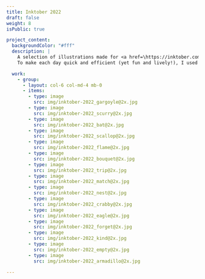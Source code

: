 ```yaml
---
title: Inktober 2022
draft: false
weight: 8
isPublic: true

project_content:
  backgroundColor: "#fff"
  description: |
    A selection of illustrations made for <a href=\https://inktober.com\ target=\_blank\ class=\link_new-window\><span>Inktober 2022</span></a>. <br />
    To make each day quick and efficient (yet fun and lively!), I used a curated palette of three main colors, and a style that could be easily replicated each day.

  work:
    - group:
      - layout: col-6 col-md-4 mb-0
      - items:
        - type: image
          src: img/inktober-2022_gargoyle@2x.jpg
        - type: image
          src: img/inktober-2022_scurry@2x.jpg
        - type: image
          src: img/inktober-2022_bat@2x.jpg
        - type: image
          src: img/inktober-2022_scallop@2x.jpg
        - type: image
          src: img/inktober-2022_flame@2x.jpg
        - type: image
          src: img/inktober-2022_bouquet@2x.jpg
        - type: image
          src: img/inktober-2022_trip@2x.jpg
        - type: image
          src: img/inktober-2022_match@2x.jpg
        - type: image
          src: img/inktober-2022_nest@2x.jpg
        - type: image
          src: img/inktober-2022_crabby@2x.jpg
        - type: image
          src: img/inktober-2022_eagle@2x.jpg
        - type: image
          src: img/inktober-2022_forget@2x.jpg
        - type: image
          src: img/inktober-2022_kind@2x.jpg
        - type: image
          src: img/inktober-2022_empty@2x.jpg
        - type: image
          src: img/inktober-2022_armadillo@2x.jpg

---
```

